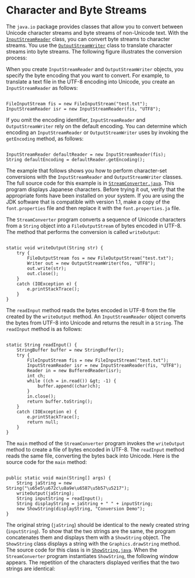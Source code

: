 
# Character and Byte Streams

The `java.io` package provides classes that allow you to convert between Unicode character streams and byte streams of non-Unicode text. With the 
[`InputStreamReader`](https://docs.oracle.com/javase/8/docs/api/java/io/InputStreamReader.html) class, you can convert byte streams to character streams. You use the 
[`OutputStreamWriter`](https://docs.oracle.com/javase/8/docs/api/java/io/OutputStreamWriter.html) class to translate character streams into byte streams. The following figure illustrates the conversion process:

When you create `InputStreamReader` and `OutputStreamWriter` objects, you specify the byte encoding that you want to convert. For example, to translate a text file in the UTF-8 encoding into Unicode, you create an `InputStreamReader` as follows:

```

FileInputStream fis = new FileInputStream("test.txt");
InputStreamReader isr = new InputStreamReader(fis, "UTF8");

```

If you omit the encoding identifier, `InputStreamReader` and `OutputStreamWriter` rely on the default encoding. You can determine which encoding an `InputStreamReader` or `OutputStreamWriter` uses by invoking the `getEncoding` method, as follows:

```

InputStreamReader defaultReader = new InputStreamReader(fis);
String defaultEncoding = defaultReader.getEncoding();

```

The example that follows shows you how to perform character-set conversions with the `InputStreamReader` and `OutputStreamWriter` classes. The full source code for this example is in 
[`StreamConverter.java`](examples/StreamConverter.java). This program displays Japanese characters. Before trying it out, verify that the appropriate fonts have been installed on your system. If you are using the JDK software that is compatible with version 1.1, make a copy of the `font.properties` file and then replace it with the `font.properties.ja` file.

The `StreamConverter` program converts a sequence of Unicode characters from a `String` object into a `FileOutputStream` of bytes encoded in UTF-8. The method that performs the conversion is called `writeOutput`:

```

static void writeOutput(String str) {
    try {
        FileOutputStream fos = new FileOutputStream("test.txt");
        Writer out = new OutputStreamWriter(fos, "UTF8");
        out.write(str);
        out.close();
    } 
    catch (IOException e) {
        e.printStackTrace();
    }
}

```

The `readInput` method reads the bytes encoded in UTF-8 from the file created by the `writeOutput` method. An `InputStreamReader` object converts the bytes from UTF-8 into Unicode and returns the result in a `String`. The `readInput` method is as follows:

```

static String readInput() {
    StringBuffer buffer = new StringBuffer();
    try {
        FileInputStream fis = new FileInputStream("test.txt");
        InputStreamReader isr = new InputStreamReader(fis, "UTF8");
        Reader in = new BufferedReader(isr);
        int ch;
        while ((ch = in.read()) &gt; -1) {
            buffer.append((char)ch);
        }
        in.close();
        return buffer.toString();
    } 
    catch (IOException e) {
        e.printStackTrace();
        return null;
    }
}

```

The `main` method of the `StreamConverter` program invokes the `writeOutput` method to create a file of bytes encoded in UTF-8. The `readInput` method reads the same file, converting the bytes back into Unicode. Here is the source code for the `main` method:

```

public static void main(String[] args) {
    String jaString = new String("\u65e5\u672c\u8a9e\u6587\u5b57\u5217");
    writeOutput(jaString); 
    String inputString = readInput();
    String displayString = jaString + " " + inputString;
    new ShowString(displayString, "Conversion Demo");
}

```

The original string (`jaString`) should be identical to the newly created string (`inputString`). To show that the two strings are the same, the program concatenates them and displays them with a `ShowString` object. The `ShowString` class displays a string with the `Graphics.drawString` method. The source code for this class is in 
[`ShowString.java`](examples/ShowString.java). When the `StreamConverter` program instantiates `ShowString`, the following window appears. The repetition of the characters displayed verifies that the two strings are identical:
